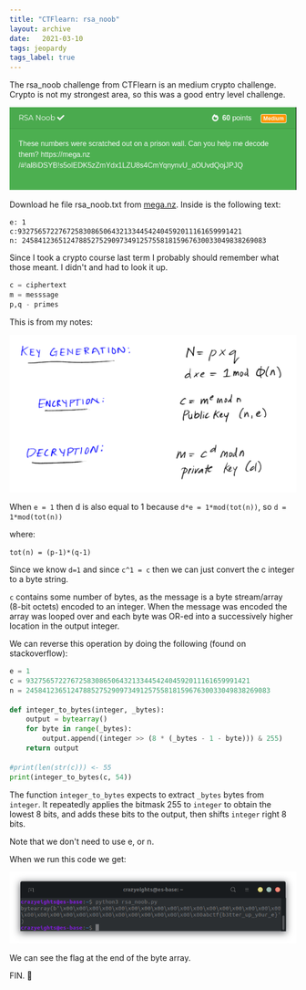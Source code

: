 ```yaml
---
title: "CTFlearn: rsa_noob"
layout: archive
date:   2021-03-10
tags: jeopardy
tags_label: true
---
```


The rsa_noob challenge from CTFlearn is an medium crypto challenge. Crypto is not my strongest area, so this was a good entry level challenge.

![/assets/images/rsanoob/r1.png](/assets/images/rsanoob/r1.png)

Download he file rsa_noob.txt from [mega.nz](http://mega.nz). Inside is the following text:

```
e: 1
c:9327565722767258308650643213344542404592011161659991421
n: 245841236512478852752909734912575581815967630033049838269083
```

Since I took a crypto course last term I probably should remember what those meant. I didn't and had to look it up.

```python
c = ciphertext
m = messsage
p,q - primes
```

This is from my notes:

![/assets/images/rsanoob/Screenshot_from_2021-03-10_22-24-00.png](/assets/images/rsanoob/Screenshot_from_2021-03-10_22-24-00.png)

When `e = 1` then d is also equal to 1 because `d*e = 1*mod(tot(n))`, so `d = 1*mod(tot(n))`

where:

`tot(n) = (p-1)*(q-1)`  

Since we know `d=1`  and since `c^1 = c`  then we can just convert the c integer to a byte string.

 `c`  contains some number of bytes, as the message is a byte stream/array (8-bit octets) encoded to an integer. When the message was encoded the array was looped over and each byte was OR-ed into a successively higher location in the output integer. 

We can reverse this operation by doing the following (found on stackoverflow):

```python
e = 1
c = 9327565722767258308650643213344542404592011161659991421
n = 245841236512478852752909734912575581815967630033049838269083

def integer_to_bytes(integer, _bytes):
    output = bytearray()
    for byte in range(_bytes):        
        output.append((integer >> (8 * (_bytes - 1 - byte))) & 255)
    return output

#print(len(str(c))) <- 55
print(integer_to_bytes(c, 54))
```

The function `integer_to_bytes` expects to extract `_bytes` bytes from `integer`. It repeatedly applies the bitmask 255 to `integer` to obtain the lowest 8 bits, and adds these bits to the output, then shifts `integer` right 8 bits.

Note that we don't need to use e, or n.

When we run this code we get:

![/assets/images/rsanoob/Screenshot_from_2021-03-10_22-43-47.png](/assets/images/rsanoob/Screenshot_from_2021-03-10_22-43-47.png)

We can see the flag at the end of the byte array.

FIN. 🥳